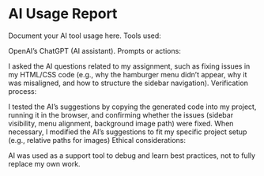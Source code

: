 # AI Usage Report

Document your AI tool usage here.
Tools used:

OpenAI’s ChatGPT (AI assistant).
Prompts or actions:

I asked the AI questions related to my assignment, such as fixing issues in my HTML/CSS code (e.g., why the hamburger menu didn’t appear, why it was misaligned, and how to structure the sidebar navigation).
Verification process:

I tested the AI’s suggestions by copying the generated code into my project, running it in the browser, and confirming whether the issues (sidebar visibility, menu alignment, background image path) were fixed. When necessary, I modified the AI’s suggestions to fit my specific project setup (e.g., relative paths for images)
Ethical considerations:

AI was used as a support tool to debug and learn best practices, not to fully replace my own work.